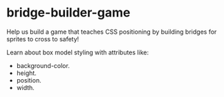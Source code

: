 # bridge-builder-game

Help us build a game that teaches CSS positioning by building bridges for sprites to cross to safety!

Learn about box model styling with attributes like:

- background-color.
- height.
- position.
- width.
